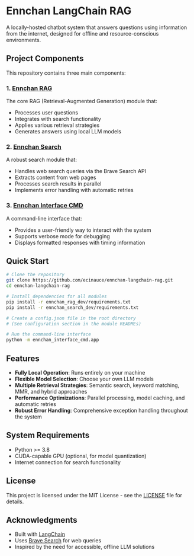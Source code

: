 # Ennchan LangChain RAG

A locally-hosted chatbot system that answers questions using information from the internet, designed for offline and resource-conscious environments.

## Project Components

This repository contains three main components:

### 1. [Ennchan RAG](./ennchan_rag_dev/)

The core RAG (Retrieval-Augmented Generation) module that:
- Processes user questions
- Integrates with search functionality
- Applies various retrieval strategies
- Generates answers using local LLM models

### 2. [Ennchan Search](./ennchan_search_dev/)

A robust search module that:
- Handles web search queries via the Brave Search API
- Extracts content from web pages
- Processes search results in parallel
- Implements error handling with automatic retries

### 3. [Ennchan Interface CMD](./ennchan_interface_cmd/)

A command-line interface that:
- Provides a user-friendly way to interact with the system
- Supports verbose mode for debugging
- Displays formatted responses with timing information

## Quick Start

```bash
# Clone the repository
git clone https://github.com/ecinauce/ennchan-langchain-rag.git
cd ennchan-langchain-rag

# Install dependencies for all modules
pip install -r ennchan_rag_dev/requirements.txt
pip install -r ennchan_search_dev/requirements.txt

# Create a config.json file in the root directory
# (See configuration section in the module READMEs)

# Run the command-line interface
python -m ennchan_interface_cmd.app
```

## Features

- **Fully Local Operation**: Runs entirely on your machine
- **Flexible Model Selection**: Choose your own LLM models
- **Multiple Retrieval Strategies**: Semantic search, keyword matching, MMR, and hybrid approaches
- **Performance Optimizations**: Parallel processing, model caching, and automatic retries
- **Robust Error Handling**: Comprehensive exception handling throughout the system

## System Requirements

- Python >= 3.8
- CUDA-capable GPU (optional, for model quantization)
- Internet connection for search functionality

## License

This project is licensed under the MIT License - see the [LICENSE](LICENSE) file for details.

## Acknowledgments

- Built with [LangChain](https://github.com/langchain-ai/langchain)
- Uses [Brave Search](https://brave.com/search/) for web queries
- Inspired by the need for accessible, offline LLM solutions